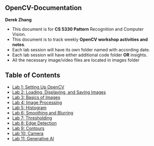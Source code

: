 ## OpenCV-Documentation

**Derek Zhang**

- This document is for **CS 5330 Pattern** Recognition and Computer Vision.
- This document is to track weekly **OpenCV workshop activities and notes**.
- Each lab session will have its own folder named with according date.
- Each lab session will have either additional code folder **OR** insights.
- All the necessary image/video files are located in images folder

## Table of Contents
- [Lab 1: Setting Up OpenCV](Lab1)
- [Lab 2: Loading, Displaying, and Saving Images](Lab2)
- [Lab 3: Basics of Images](Lab3)
- [Lab 4: Image Processing](Lab4)
- [Lab 5: Histogram](Lab5)
- [Lab 6: Smoothing and Blurring](Lab6)
- [Lab 7: Thresholding](Lab7)
- [Lab 8: Edge Detection](Lab8)
- [Lab 9: Contours](Lab9)
- [Lab 10: Camera](Lab10)
- [Lab 11: Generative AI](Lab11)
